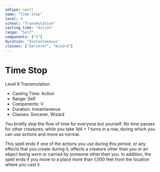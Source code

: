 ```yaml
---
smType: spell
name: "Time Stop"
level: 9
school: "Transmutation"
casting_time: "Action"
range: "Self"
components: ["V"]
duration: "Instantaneous"
classes: ["Sorcerer", "Wizard"]
---
```


# Time Stop
Level 9 Transmutation

- Casting Time: Action
- Range: Self
- Components: V
- Duration: Instantaneous
- Classes: Sorcerer, Wizard

You briefly stop the flow of time for everyone but yourself. No time passes for other creatures, while you take 1d4 + 1 turns in a row, during which you can use actions and move as normal.

This spell ends if one of the actions you use during this period, or any effects that you create during it, affects a creature other than you or an object being worn or carried by someone other than you. In addition, the spell ends if you move to a place more than 1,000 feet from the location where you cast it.

